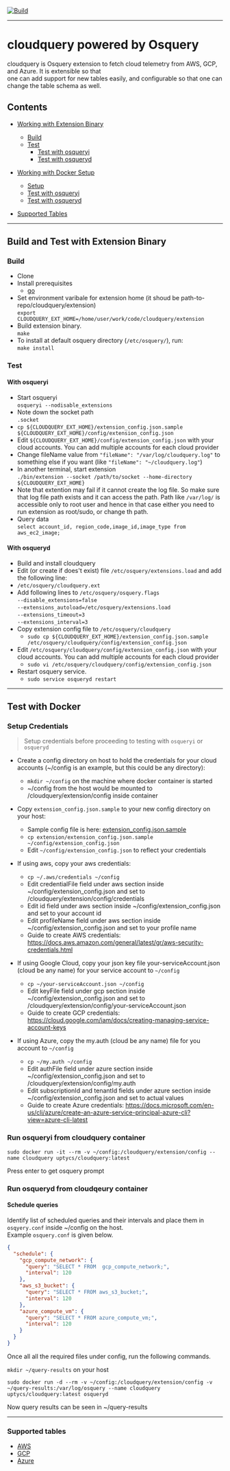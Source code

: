 [![Build](https://github.com/Uptycs/cloudquery/workflows/Build/badge.svg?branch=master)](https://github.com/Uptycs/cloudquery/actions?query=workflow%3ABuild)

---

# cloudquery powered by Osquery

cloudquery is Osquery extension to fetch cloud telemetry from AWS, GCP, and Azure. It is extensible so that  
one can add support for new tables easily, and configurable so that one can change the table schema as well.


## Contents

- [Working with Extension Binary](#build-and-test-with-extension-binary)
  * [Build](#build)
  * [Test](#test)
    + [Test with osqueryi](#with-osqueryi)  
    + [Test with osqueryd](#with-osqueryd)  

- [Working with Docker Setup](#test-with-docker)
  * [Setup](#setup-credentials)
  * [Test with osqueryi](#run-osqueryi-from-cloudquery-container)
  * [Test with osqueryd](#run-osqueryd-from-cloudquery-container)

- [Supported Tables](#supported-tables)

---

## Build and Test with Extension Binary

### Build

- Clone
- Install prerequisites
  - [go](https://golang.org/doc/install#install)
- Set environment varibale for extension home (it shoud be path-to-repo/cloudquery/extension)  
  `export CLOUDQUERY_EXT_HOME=/home/user/work/code/cloudquery/extension`
- Build extension binary.  
  `make`
- To install at default osquery directory (`/etc/osquery/`), run:  
  `make install`

### Test

#### With osqueryi

- Start osqueryi  
  `osqueryi --nodisable_extensions`
- Note down the socket path  
  `.socket`
- `cp ${CLOUDQUERY_EXT_HOME}/extension_config.json.sample ${CLOUDQUERY_EXT_HOME}/config/extension_config.json`
- Edit `${CLOUDQUERY_EXT_HOME}/config/extension_config.json` with your cloud accounts. You can add multiple accounts for each cloud provider
- Change fileName value from `"fileName": "/var/log/cloudquery.log"` to something else if you want (like `"fileName": "~/cloudquery.log"`)
- In another terminal, start extension  
  `./bin/extension --socket /path/to/socket --home-directory ${CLOUDQUERY_EXT_HOME}`
- Note that extention may fail if it cannot create the log file. So make sure that log file path exists and it can access the path. Path like `/var/log/` is accessible only to root user and hence in that case either you need to run extension as root/sudo, or change th path.
- Query data  
  `select account_id, region_code,image_id,image_type from aws_ec2_image;`

#### With osqueryd

- Build and install cloudquery
- Edit (or create if does't exist) file `/etc/osquery/extensions.load` and add the following line:
- `/etc/osquery/cloudquery.ext`
- Add following lines to `/etc/osquery/osquery.flags`  
  `--disable_extensions=false`  
  `--extensions_autoload=/etc/osquery/extensions.load`  
  `--extensions_timeout=3`  
  `--extensions_interval=3`
- Copy extension config file to `/etc/osquery/cloudquery`
  - `sudo cp ${CLOUDQUERY_EXT_HOME}/extension_config.json.sample /etc/osquery/cloudquery/config/extension_config.json`
- Edit `/etc/osquery/cloudquery/config/extension_config.json` with your cloud accounts. You can add multiple accounts for each cloud provider
  - `sudo vi /etc/osquery/cloudquery/config/extension_config.json`
- Restart osquery service.
  - `sudo service osqueryd restart`

---

## Test with Docker

### Setup Credentials

> Setup credentials before proceeding to testing with `osqueryi` or `osqueryd`

- Create a config directory on host to hold the credentials for your cloud accounts (~/config is an example, but this could be any directory):

  - `mkdir ~/config` on the machine where docker container is started
  - ~/config from the host would be mounted to /cloudquery/extension/config inside container 
- Copy `extension_config.json.sample` to your new config directory on your host:
  - Sample config file is here: [extension_config.json.sample](extension/extension_config.json.sample)
  - `cp extension/extension_config.json.sample ~/config/extension_config.json`
  -  Edit `~/config/extension_config.json` to reflect your credentials

- If using aws, copy your aws credentials:
  - `cp ~/.aws/credentials ~/config`
  - Edit credentialFile field  under aws section inside ~/config/extension_config.json and set to /cloudquery/extension/config/credentials
  - Edit id field under aws section inside ~/config/extension_config.json and set to your account id
  - Edit profileName  field under aws section inside ~/config/extension_config.json and set to your  profile name
  - Guide to create AWS credentials: https://docs.aws.amazon.com/general/latest/gr/aws-security-credentials.html

- If using Google Cloud, copy your json key file your-serviceAccount.json (cloud be any name) for your service account to `~/config`
  - `cp ~/your-serviceAccount.json ~/config`
  - Edit keyFile field under gcp section inside ~/config/extension_config.json and set to /cloudquery/extension/config/your-serviceAccount.json
  - Guide to create GCP credentials: https://cloud.google.com/iam/docs/creating-managing-service-account-keys

- If using Azure, copy the my.auth (cloud be any name) file for you account to `~/config`
  - `cp ~/my.auth ~/config`
  - Edit authFile  field under azure section inside ~/config/extension_config.json and set to /cloudquery/extension/config/my.auth
  - Edit subscriptionId and tenantId fields under azure section inside ~/config/extension_config.json and set to actual values
  - Guide to create Azure credentials: https://docs.microsoft.com/en-us/cli/azure/create-an-azure-service-principal-azure-cli?view=azure-cli-latest

### Run osqueryi from cloudquery container

`sudo docker run -it --rm -v ~/config:/cloudquery/extension/config --name cloudquery uptycs/cloudquery:latest`

Press enter to get osquery prompt

### Run osqueryd from cloudqeury container

#### Schedule queries
Identify list of scheduled queries and their intervals and place them in `osqyery.conf` inside ~/config on the host.  
Example `osquery.conf` is given below.

```json
{
  "schedule": {
    "gcp_compute_network": {
      "query": "SELECT * FROM  gcp_compute_network;",
      "interval": 120
    },
    "aws_s3_bucket": {
      "query": "SELECT * FROM aws_s3_bucket;",
      "interval": 120
    },
    "azure_compute_vm": {
      "query": "SELECT * FROM azure_compute_vm;",
      "interval": 120
    }
  }
}
```

Once all all the required files under config, run the following commands.

`mkdir ~/query-results` on your host

`sudo docker run -d --rm -v ~/config:/cloudquery/extension/config -v ~/query-results:/var/log/osquery --name cloudquery uptycs/cloudquery:latest osqueryd`

Now query results can be seen in ~/query-results

---

### Supported tables
- [AWS](extension/aws/tables.md)
- [GCP](extension/gcp/tables.md)
- [Azure](extension/azure/tables.md)
